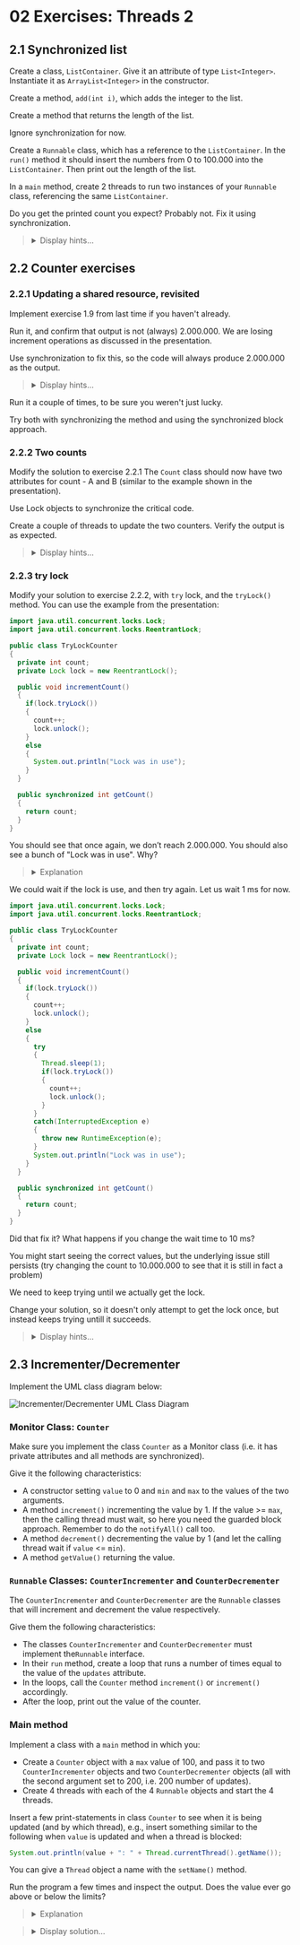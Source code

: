 # 02 Exercises: Threads 2

## 2.1 Synchronized list

Create a class, `ListContainer`. Give it an attribute of type `List<Integer>`. Instantiate it as `ArrayList<Integer>` in the constructor.

Create a method, `add(int i)`, which adds the integer to the list.

Create a method that returns the length of the list.

Ignore synchronization for now.

Create a `Runnable` class, which has a reference to the `ListContainer`. In the `run()` method it should insert the numbers from 0 to 100.000 into the `ListContainer`. Then print out the length of the list.

In a `main` method, create 2 threads to run two instances of your `Runnable` class, referencing the same `ListContainer`.

Do you get the printed count you expect? Probably not. Fix it using synchronization.

<blockquote>
<details>
<summary>Display hints...</summary>
<p>
  The implementation of the <code>ArrayList<Integer></code> uses an array with indexing, and time slicing is causing issues with the indexes. To solve this, we need to ensure that only one thread can attempt to add something at a time (using a lock on the <code>add(int i)</code> method
</p>
<details>
<summary>Display solution...</summary>

```java
import java.util.ArrayList;
import java.util.List;

public class ListContainer
{
    private List<Integer> list = new ArrayList<Integer>();

    public synchronized void add(int i)
    {
        list.add(i);
    }

    public int getLength()
    {
        return list.size();
    }
}
```

```java
public class Inserter implements Runnable
{
    private ListContainer listContainer;
    
    public Inserter(ListContainer listContainer)
    {
        this.listContainer = listContainer;
    }

    @Override
    public void run()
    {
        for (int i = 0; i < 100000; i++)
        {
            listContainer.add(i);
        }
        System.out.println(listContainer.getLength());
    }
}
```

```java
public class Test
{
    public static void main(String[] args)
    {
        //create 2 threads to run two instances of your Runnable class, referencing the same ListContainer.
        ListContainer listContainer = new ListContainer();
        Inserter inserter1 = new Inserter(listContainer);
        Inserter inserter2 = new Inserter(listContainer);

        Thread inserterThread1 = new Thread(inserter1);
        Thread inserterThread2 = new Thread(inserter2);
        inserterThread1.start();
        inserterThread2.start();
    }
}
```
</details>
</details>
</blockquote>


## 2.2 Counter exercises

### 2.2.1 Updating a shared resource, revisited

Implement exercise 1.9 from last time if you haven't already. 

Run it, and confirm that output is not (always) 2.000.000. We are losing increment operations as discussed in the presentation.

Use synchronization to fix this, so the code will always produce 2.000.000 as the output.

<blockquote>
<details>
<summary>Display hints...</summary>
<p>
  We want to synchronize the <code>Counter</code> so only a single thread can access the <code>incrementCount</code> method at a time.

  To do so, we can synchronize only that method. It's easiest to just modify the <code>Counter</code> class directly, but you could also create a new class for the synchronized version (or maybe extend the old version).
</p>
<details>
<summary>Display solution...</summary>

```java
public class Counter
{
  private int count;

  public synchronized void incrementCount()
  {
    count++;
  }

  public int getCount()
  {
    return count;
  }
}
```

```java
public class CounterIncrementer implements Runnable
{
  private Counter counter;

  public CounterIncrementer(Counter counter)
  {
    this.counter = counter;
  }

  @Override public void run()
  {
    for (int i = 0; i < 1000000; i++)
    {
      counter.incrementCount();
    }
    System.out.println(counter.getCount());
  }
}
```

```java
public class Start
{
  public static void main(String[] args)
  {
    Counter counter = new Counter();

    CounterIncrementer counterIncrementer1 = new CounterIncrementer(counter);
    CounterIncrementer counterIncrementer2 = new CounterIncrementer(counter);

    Thread counterIncrementerThread1 = new Thread(counterIncrementer1);
    Thread counterIncrementerThread2 = new Thread(counterIncrementer2);
    counterIncrementerThread1.start();
    counterIncrementerThread2.start();
  }
}
```

</details>
</details>

</blockquote>

Run it a couple of times, to be sure you weren't just lucky.

Try both with synchronizing the method and using the synchronized block approach.

### 2.2.2 Two counts

Modify the solution to exercise 2.2.1 The `Count` class should now have two attributes for count - A and B (similar to the example shown in the presentation).

Use Lock objects to synchronize the critical code.

Create a couple of threads to update the two counters. Verify the output is as expected.

<blockquote>
<details>
<summary>Display hints...</summary>
  <p>
    Instead of using the intrinsic lock of the object, we should define our own locks, so the two counts can be updated without blocking each other.
  </p>
  <p>
    We can use the <code>ReentrantLock</code> class, or any other <code>Object</code> for that matter, to define the two locks.
  </p>

```java
  private Lock lockA = new ReentrantLock();
  private Lock lockB = new ReentrantLock();
```

  Synchronize the body of the increment methods for A and B using these locks.
</p>
<details>
<summary>Display solution...</summary>

```java
import java.util.concurrent.locks.Lock;
import java.util.concurrent.locks.ReentrantLock;

public class DoubleCounter
{
  private int countA;
  private int countB;

  private Lock lockA = new ReentrantLock();
  private Lock lockB = new ReentrantLock();

  public void incrementCountA()
  {
    synchronized (lockA)
    {
      countA++;
    }
  }

  public void incrementCountB()
  {
    synchronized (lockB)
    {
      countB++;
    }
  }

  public int getCountA()
  {
    synchronized (lockA)
    {
      return  countA;
    }
  }

  public int getCountB()
  {
    synchronized (lockB)
    {
      return  countB;
    }  
  }
}
```

</details>
</details>

</blockquote>

### 2.2.3 try lock

Modify your solution to exercise 2.2.2, with `try` lock, and the `tryLock()` method. You can use the example from the presentation:

```java
import java.util.concurrent.locks.Lock;
import java.util.concurrent.locks.ReentrantLock;

public class TryLockCounter
{
  private int count;
  private Lock lock = new ReentrantLock();

  public void incrementCount()
  {
    if(lock.tryLock())
    {
      count++;
      lock.unlock();
    }
    else
    {
      System.out.println("Lock was in use");
    }
  }

  public synchronized int getCount()
  {
    return count;
  }
}
```

You should see that once again, we don’t reach 2.000.000. You should also see a bunch of "Lock was in use". Why?

<blockquote>
<details>
<summary>Explanation</summary>
  <p>
    Whenever a thread is assigned time on the CPU, but the lock is in use, it will spend time doing nothing (printing out "Lock was in use").
  </p>
</details>
</blockquote>

We could wait if the lock is use, and then try again. Let us wait 1 ms for now.

```java
import java.util.concurrent.locks.Lock;
import java.util.concurrent.locks.ReentrantLock;

public class TryLockCounter
{
  private int count;
  private Lock lock = new ReentrantLock();

  public void incrementCount()
  {
    if(lock.tryLock())
    {
      count++;
      lock.unlock();
    }
    else
    {
      try
      {
        Thread.sleep(1);
        if(lock.tryLock())
        {
          count++;
          lock.unlock();
        }
      }
      catch(InterruptedException e)
      {
        throw new RuntimeException(e);
      } 
      System.out.println("Lock was in use");
    }
  }

  public synchronized int getCount()
  {
    return count;
  }
}
```

Did that fix it? What happens if you change the wait time to 10 ms?

You might start seeing the correct values, but the underlying issue still persists (try changing the count to 10.000.000 to see that it is still in fact a problem)

We need to keep trying until we actually get the lock.

Change your solution, so it doesn't only attempt to get the lock once, but instead keeps trying untill it succeeds.

<blockquote>
<details>
<summary>Display hints...</summary>
<p>
  <code>lock.tryLock()</code> returns a boolean value. We can construct a while loop that runs as long as that value is false and keeps trying to acquire the lock.
</p>
<details>
<summary>Display solution...</summary>

```java
import java.util.concurrent.locks.Lock;
import java.util.concurrent.locks.ReentrantLock;

public class TryLockCounter
{
  private int count;
  private Lock lock = new ReentrantLock();

  public void incrementCount()
  {
    while(!lock.tryLock())
    {
      try
      {
        System.out.println("Lock was in use, going to sleep");
        Thread.sleep(1);
      }
      catch (InterruptedException e)
      {
        throw new RuntimeException(e);
      }
    }
      count++;
      lock.unlock();
  }

  public synchronized int getCount()
  {
    return count;
  }
}
```
</details>
</details>
</blockquote>

## 2.3	Incrementer/Decrementer

Implement the UML class diagram below:

![Incrementer/Decrementer UML Class Diagram](https://github.com/MichaelViuff/SDJ2/blob/main/02%20Threads%202/Images/IncrementerDecrementerUML.png)

### Monitor Class: `Counter`

Make sure you implement the class `Counter` as a Monitor class (i.e. it has private attributes and all methods are synchronized).

Give it the following characteristics:

- A constructor setting `value` to 0 and `min` and `max` to the values of the two arguments.
- A method `increment()` incrementing the value by 1. If the value >= `max`, then the calling thread must wait, so here you need the guarded block approach. Remember to do the `notifyAll()` call too.
- A method `decrement()` decrementing the value by 1 (and let the calling thread wait if `value` <= `min`).
- A method `getValue()` returning the value.

### `Runnable` Classes: `CounterIncrementer` and `CounterDecrementer`

The `CounterIncrementer` and `CounterDecrementer` are the `Runnable` classes that will increment and decrement the value respectively.

Give them the following characteristics:

 - The classes `CounterIncrementer` and `CounterDecrementer` must implement the`Runnable` interface.
 - In their `run` method, create a loop that runs a number of times equal to the value of the `updates` attribute.
 - In the loops, call the `Counter` method `increment()` or `increment()` accordingly.
 - After the loop, print out the value of the counter.

### Main method

Implement a class with a `main` method in which you:

- Create a `Counter` object with a `max` value of 100, and pass it to two `CounterIncrementer` objects and two `CounterDecrementer` objects (all with the second argument set to 200, i.e. 200 number of updates).
- Create 4 threads with each of the 4 `Runnable` objects and start the 4 threads.

Insert a few print-statements in class `Counter` to see when it is being updated (and by which thread), e.g., insert something similar to the following when `value` is updated and when a thread is blocked:

```java
System.out.println(value + ": " + Thread.currentThread().getName());
```

You can give a `Thread` object a name with the `setName()` method.

Run the program a few times and inspect the output. Does the value ever go above or below the limits?

<blockquote>
<details>
<summary>Explanation</summary>
  <p>
    If you used an <code>if-statement</code> instead of a loop when checking to see if a thread should be set to wait, you will see this issue. This is because the thread checks the condition, and if the condition is true (i.e. it is not allowed to update value) it is set to wait. But, when it awakes, it doesn't check again, and instead just continues execution, updating the value regardless of the condition.
  </p>

  <p>
    To fix this, use a loop so that the thread checks again when it wakes up.
  </p>
</details>
</blockquote>

<blockquote>
<details>
<summary>Display solution...</summary>

```java
public class Counter
{
    private long value;
    private long max;
    private long min;

    public Counter(long min, long max)
    {
        value = 0;
        this.min = min;
        this.max = max;
    }

    public synchronized void increment()
    {
        while(value >= max)
        {
            try
            {
                wait();
            }
            catch (InterruptedException e)
            {
                e.printStackTrace();
            }
        }
        value++;
        System.out.println(value + ": " + Thread.currentThread().getName());
        notifyAll();
    }

    public synchronized void decrement()
    {
        while(value <= min)
        {
            try
            {
                wait();
            }
            catch (InterruptedException e)
            {
                e.printStackTrace();
            }
        }
        value--;
        System.out.println(value + ": " + Thread.currentThread().getName());
        notifyAll();
    }

    public synchronized long getValue()
    {
        return value;
    }
}
```

```java
public class CounterIncrementer implements Runnable
{
    private int updates;
    private Counter counter;

    public CounterIncrementer(Counter counter, int updates)
    {
        this.updates = updates;
        this.counter = counter;
    }

    @Override
    public void run()
    {
        for (int i = 0; i < updates; i++)
        {
            counter.increment();
        }
        System.out.println(Thread.currentThread().getName() + " har finished, count is: " + counter.getValue());
    }
}
```

```java
public class CounterDecrementer implements Runnable
{
    private Counter counter;

    public CounterDecrementer(Counter counter, int updates)
    {
        this.updates = updates;
        this.counter = counter;
    }

    @Override
    public void run()
    {
        for (int i = 0; i < updates; i++)
        {
            counter.decrement();
        }
        System.out.println(Thread.currentThread().getName() + " har finished, count is: " + counter.getValue());
    }
}
```

```java
public class Test
{
    public static void main(String[] args)
    {
        Counter counter = new Counter(0, 100);
        
        CounterIncrementer counterIncrementer1 = new CounterIncrementer(counter, 400);
        CounterIncrementer counterIncrementer2 = new CounterIncrementer(counter, 400);
        CounterDecrementer counterDecrementer1 = new CounterDecrementer(counter, 400);
        CounterDecrementer counterDecrementer2 = new CounterDecrementer(counter, 400);

        Thread counterIncrementerThread1 = new Thread(counterIncrementer1);
        Thread counterIncrementerThread2 = new Thread(counterIncrementer2);
        Thread counterDecrementerThread1 = new Thread(counterDecrementer1);
        Thread counterDecrementerThread2 = new Thread(counterDecrementer2);

        counterIncrementerThread1.setName("Incrementer 1");
        counterIncrementerThread2.setName("Incrementer 2");
        counterDecrementerThread1.setName("Decrementer 1");
        counterDecrementerThread2.setName("Decrementer 2");

        counterIncrementerThread1.start();
        counterIncrementerThread2.start();
        counterDecrementerThread1.start();
        counterDecrementerThread2.start();
    }
}
```
</details>
</blockquote>


